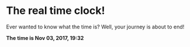 # The real time clock!

Ever wanted to know what the time is? Well, your journey is about to end!

**The time is Nov 03, 2017, 19:32**